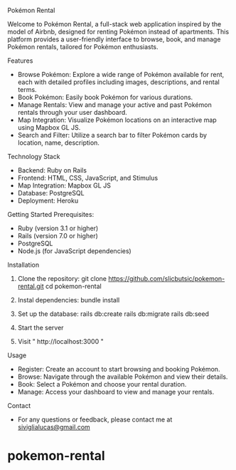 Pokémon Rental

Welcome to Pokémon Rental, a full-stack web application inspired by the model of Airbnb, designed for renting Pokémon instead of apartments. This platform provides a user-friendly interface to browse, book, and manage Pokémon rentals, tailored for Pokémon enthusiasts.

Features

- Browse Pokémon: Explore a wide range of Pokémon available for rent, each with detailed profiles including images, descriptions, and rental terms.
- Book Pokémon: Easily book Pokémon for various durations.
- Manage Rentals: View and manage your active and past Pokémon rentals through your user dashboard.
- Map Integration: Visualize Pokémon locations on an interactive map using Mapbox GL JS.
- Search and Filter: Utilize a search bar to filter Pokémon cards by location, name, description.

Technology Stack

- Backend: Ruby on Rails
- Frontend: HTML, CSS, JavaScript, and Stimulus
- Map Integration: Mapbox GL JS
- Database: PostgreSQL
- Deployment: Heroku

Getting Started
Prerequisites:
- Ruby (version 3.1 or higher)
- Rails (version 7.0 or higher)
- PostgreSQL
- Node.js (for JavaScript dependencies)

Installation
1) Clone the repository:
git clone https://github.com/slicbutsic/pokemon-rental.git
cd pokemon-rental

2) Instal dependencies:
bundle install

3) Set up the database:
rails db:create
rails db:migrate
rails db:seed

4) Start the server
5) Visit " http://localhost:3000 "

Usage
- Register: Create an account to start browsing and booking Pokémon.
- Browse: Navigate through the available Pokémon and view their details.
- Book: Select a Pokémon and choose your rental duration.
- Manage: Access your dashboard to view and manage your rentals.

Contact
- For any questions or feedback, please contact me at siviglialucas@gmail.com
# pokemon-rental
